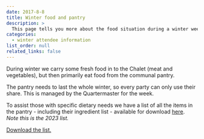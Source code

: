 ```yaml
---
date: 2017-8-8
title: Winter food and pantry
description: >
  This page tells you more about the food situation during a winter week.
categories:
  - winter attendee information
list_order: null
related_links: false
---
```


<div markdown=1 class='narrow-article'>

During winter we carry some fresh food in to the Chalet (meat and vegetables),
but then primarily eat food from the communal pantry.

The pantry needs to last the whole winter, so every party can only use their
share. This is managed by the Quartermaster for the week.

To assist those with specific dietary needs we have a list of all the items in
the pantry - including their ingredient list - available for download
[here](/downloads/Pantry%20Inventory%202023.pdf). _Note this is the 2023 list._

[Download the list.](/downloads/Pantry%20Inventory%202023.pdf)

</div>

